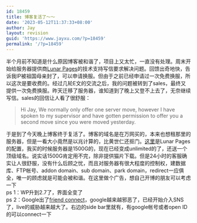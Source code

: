 ```yaml
---
id: 18459
title: 博客复活了～～
date: '2023-05-12T11:37:33+08:00'
author: Jay
layout: revision
guid: 'https://www.jayxu.com/?p=18459'
permalink: '/?p=18459'
---
```


<!-- wp:paragraph -->
<p>半个月前不知道是什么原因博客被和谐了，项目上又太忙，一直没有处理。周末开始给服务器提供商<a href="http://www.lunarpages.com/" target="_blank" rel="noopener">Lunar Pages</a>的技术支持写信要求解决问题。回馈出奇地快，告诉我IP被祖国母亲封了，可以申请换服。但由于之前已经申请过一次免费换服，所以这次是要收费的。经过几轮E文的交流之后，我的问题被转到了sales，最终又提供一次免费换服。昨天迁移了服务器，谁知道到了晚上又登不上去了，无奈继续写信。sales的回信让人看了很舒服：</p>
<!-- /wp:paragraph -->

<!-- wp:quote -->
<blockquote class="wp-block-quote"><!-- wp:paragraph -->
<p>Hi Jay, We normally only offer one server move, however I have spoken to my supervisor and have gotten permission to offer you a second move since you were moved yesterday.</p>
<!-- /wp:paragraph --></blockquote>
<!-- /wp:quote -->

<!-- wp:paragraph -->
<p>于是到了今天晚上博客终于复活了。博客的域名是在万网买的，本来也想租那里的服务器，但是一看大小竟然是以兆计算的，比黄世仁还抠门。<a href="http://lunarpages.com/web-hosting/basic-hosting/" target="_blank" rel="noopener">这里</a>是Lunar Pages的配置，我买的时候服务器是1500G的，现在已经变成unlimited的了，还送一个顶级域名。说实话1500G肯定用不完，除非提供猫片下载。但是24小时的客服确实让人很舒服，没有什么后顾之忧，而且对服务器有很大程度的控制权，建数据库、FTP帐号、addon domain、sub domain、park domain，redirect一应俱全，唯一的顾虑就是可能会被和谐。在这里做个广告，想自己开博的朋友可以考虑一下<br>ps 1：WP升到2.7了，界面全变了<br>ps 2：Google出了<a href="http://www.google.com/friendconnect/" target="_blank" rel="noopener">friend connect</a>，google越来越邪恶了，已经开始介入SNS了，live的威胁越来越大了。右边的side bar里就有，有google帐号或者open ID的可以connect一下</p>
<!-- /wp:paragraph -->